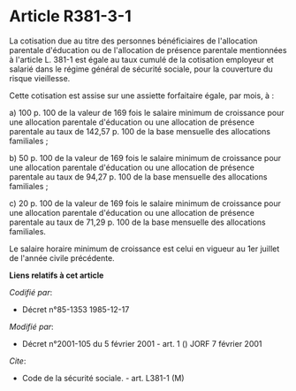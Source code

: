 # Article R381-3-1

La cotisation due au titre des personnes bénéficiaires de l'allocation parentale d'éducation ou de l'allocation de présence
parentale mentionnées à l'article L. 381-1 est égale au taux cumulé de la cotisation employeur et salarié dans le régime
général de sécurité sociale, pour la couverture du risque vieillesse.

Cette cotisation est assise sur une assiette forfaitaire égale, par mois, à :

a) 100 p. 100 de la valeur de 169 fois le salaire minimum de croissance pour une allocation parentale d'éducation ou une
allocation de présence parentale au taux de 142,57 p. 100 de la base mensuelle des allocations familiales ;

b) 50 p. 100 de la valeur de 169 fois le salaire minimum de croissance pour une allocation parentale d'éducation ou une
allocation de présence parentale au taux de 94,27 p. 100 de la base mensuelle des allocations familiales ;

c) 20 p. 100 de la valeur de 169 fois le salaire minimum de croissance pour une allocation parentale d'éducation ou une
allocation de présence parentale au taux de 71,29 p. 100 de la base mensuelle des allocations familiales.

Le salaire horaire minimum de croissance est celui en vigueur au 1er juillet de l'année civile précédente.

**Liens relatifs à cet article**

_Codifié par_:

  - Décret n°85-1353 1985-12-17

_Modifié par_:

  - Décret n°2001-105 du 5 février 2001 - art. 1 () JORF 7 février 2001

_Cite_:

  - Code de la sécurité sociale. - art. L381-1 (M)
